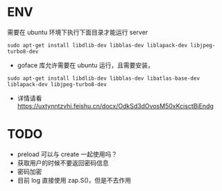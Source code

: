 # ENV 
需要在 ubuntu 环境下执行下面目录才能运行 server
```shell
sudo apt-get install libdlib-dev libblas-dev liblapack-dev libjpeg-turbo8-dev
```
- goface 库允许需要在 ubuntu 运行，且需要安装，
```
sudo apt-get install libdlib-dev libblas-dev libatlas-base-dev liblapack-dev libjpeg-turbo8-dev
```

- 详情请看
https://uxtynntzvhi.feishu.cn/docx/OdkSd3dOvosM50xKcisctBiEndg

# TODO
- preload 可以与 create 一起使用吗？
- 获取用户的时候不要返回密码信息
- 密码加密
- 目前 log 直接使用 zap.S()，但是不去作用